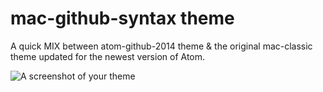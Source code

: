 # mac-github-syntax theme

A quick MIX between atom-github-2014 theme & the original mac-classic theme updated for the newest version of Atom.

![A screenshot of your theme](https://f.cloud.github.com/assets/69169/2289498/4c3cb0ec-a009-11e3-8dbd-077ee11741e5.gif)
